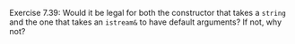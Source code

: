 Exercise 7.39: Would it be legal for both the constructor that takes a ```string``` and the
one that takes an ```istream&``` to have default arguments? If not, why not?